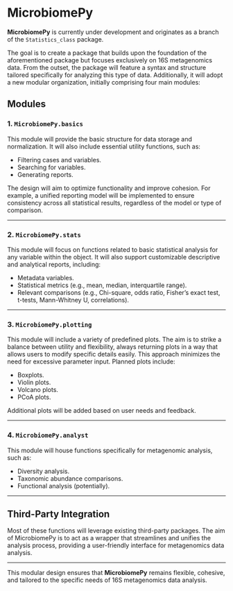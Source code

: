 # MicrobiomePy

**MicrobiomePy** is currently under development and originates as a branch of the `Statistics_class` package. 

The goal is to create a package that builds upon the foundation of the aforementioned package but focuses exclusively on 16S metagenomics data. From the outset, the package will feature a syntax and structure tailored specifically for analyzing this type of data. Additionally, it will adopt a new modular organization, initially comprising four main modules:

## **Modules**

### 1. `MicrobiomePy.basics`
This module will provide the basic structure for data storage and normalization. It will also include essential utility functions, such as:

- Filtering cases and variables.
- Searching for variables.
- Generating reports.

The design will aim to optimize functionality and improve cohesion. For example, a unified reporting model will be implemented to ensure consistency across all statistical results, regardless of the model or type of comparison.

---

### 2. `MicrobiomePy.stats`
This module will focus on functions related to basic statistical analysis for any variable within the object. It will also support customizable descriptive and analytical reports, including:

- Metadata variables.
- Statistical metrics (e.g., mean, median, interquartile range).
- Relevant comparisons (e.g., Chi-square, odds ratio, Fisher’s exact test, t-tests, Mann-Whitney U, correlations).

---

### 3. `MicrobiomePy.plotting`
This module will include a variety of predefined plots. The aim is to strike a balance between utility and flexibility, always returning plots in a way that allows users to modify specific details easily. This approach minimizes the need for excessive parameter input. Planned plots include:

- Boxplots.
- Violin plots.
- Volcano plots.
- PCoA plots.

Additional plots will be added based on user needs and feedback.

---

### 4. `MicrobiomePy.analyst`
This module will house functions specifically for metagenomic analysis, such as:

- Diversity analysis.
- Taxonomic abundance comparisons.
- Functional analysis (potentially).

---

## **Third-Party Integration**
Most of these functions will leverage existing third-party packages. The aim of MicrobiomePy is to act as a wrapper that streamlines and unifies the analysis process, providing a user-friendly interface for metagenomics data analysis.

---

This modular design ensures that **MicrobiomePy** remains flexible, cohesive, and tailored to the specific needs of 16S metagenomics data analysis.
